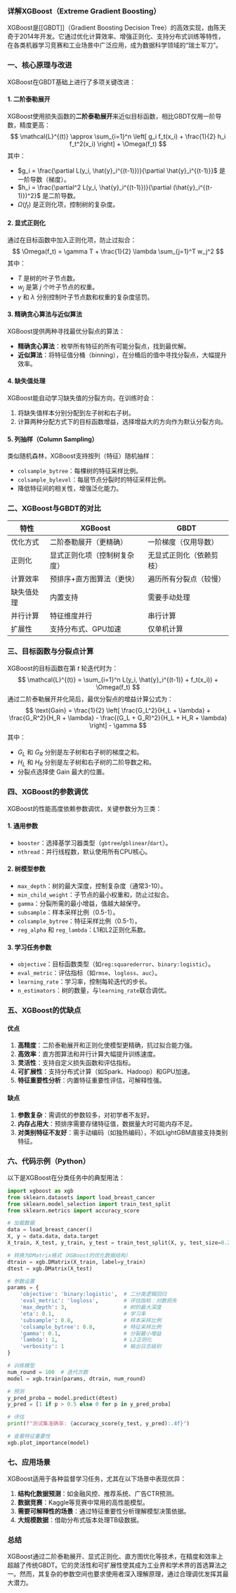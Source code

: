 ### 详解XGBoost（Extreme Gradient Boosting）

XGBoost是[[GBDT]]（Gradient Boosting Decision Tree）的高效实现，由陈天奇于2014年开发。它通过优化计算效率、增强正则化、支持分布式训练等特性，在各类机器学习竞赛和工业场景中广泛应用，成为数据科学领域的“瑞士军刀”。


### **一、核心原理与改进**
XGBoost在GBDT基础上进行了多项关键改进：

#### **1. 二阶泰勒展开**
XGBoost使用损失函数的**二阶泰勒展开**来近似目标函数，相比GBDT仅用一阶导数，精度更高：
$$
\mathcal{L}^{(t)} \approx \sum_{i=1}^n \left[ g_i f_t(x_i) + \frac{1}{2} h_i f_t^2(x_i) \right] + \Omega(f_t)
$$
其中：
- $g_i = \frac{\partial L(y_i, \hat{y}_i^{(t-1)})}{\partial \hat{y}_i^{(t-1)}}$ 是一阶导数（梯度）。
- $h_i = \frac{\partial^2 L(y_i, \hat{y}_i^{(t-1)})}{\partial (\hat{y}_i^{(t-1)})^2}$ 是二阶导数。
- $\Omega(f_t)$ 是正则化项，控制树的复杂度。


#### **2. 显式正则化**
通过在目标函数中加入正则化项，防止过拟合：
$$
\Omega(f_t) = \gamma T + \frac{1}{2} \lambda \sum_{j=1}^T w_j^2
$$
其中：
- $T$ 是树的叶子节点数。
- $w_j$ 是第 $j$ 个叶子节点的权重。
- $\gamma$ 和 $\lambda$ 分别控制叶子节点数和权重的复杂度惩罚。


#### **3. 精确贪心算法与近似算法**
XGBoost提供两种寻找最优分裂点的算法：
- **精确贪心算法**：枚举所有特征的所有可能分裂点，找到最优解。
- **近似算法**：将特征值分桶（binning），在分桶后的值中寻找分裂点，大幅提升效率。


#### **4. 缺失值处理**
XGBoost能自动学习缺失值的分裂方向，在训练时会：
1. 将缺失值样本分别分配到左子树和右子树。
2. 计算两种分配方式下的目标函数增益，选择增益大的方向作为默认分裂方向。


#### **5. 列抽样（Column Sampling）**
类似随机森林，XGBoost支持按列（特征）随机抽样：
- `colsample_bytree`：每棵树的特征采样比例。
- `colsample_bylevel`：每层节点分裂时的特征采样比例。
- 降低特征间的相关性，增强泛化能力。


### **二、XGBoost与GBDT的对比**
| 特性                | XGBoost                          | GBDT                              |
|---------------------|----------------------------------|-----------------------------------|
| 优化方式            | 二阶泰勒展开（更精确）           | 一阶梯度（仅用导数）              |
| 正则化              | 显式正则化项（控制树复杂度）     | 无显式正则化（依赖剪枝）          |
| 计算效率            | 预排序+直方图算法（更快）        | 遍历所有分裂点（较慢）            |
| 缺失值处理          | 内置支持                         | 需要手动处理                      |
| 并行计算            | 特征维度并行                     | 串行计算                          |
| 扩展性              | 支持分布式、GPU加速             | 仅单机计算                        |


### **三、目标函数与分裂点计算**
XGBoost的目标函数在第 $t$ 轮迭代时为：
$$
\mathcal{L}^{(t)} = \sum_{i=1}^n L(y_i, \hat{y}_i^{(t-1)} + f_t(x_i)) + \Omega(f_t)
$$
通过二阶泰勒展开并化简后，最优分裂点的增益计算公式为：
$$
\text{Gain} = \frac{1}{2} \left[ \frac{G_L^2}{H_L + \lambda} + \frac{G_R^2}{H_R + \lambda} - \frac{(G_L + G_R)^2}{H_L + H_R + \lambda} \right] - \gamma
$$
其中：
- $G_L$ 和 $G_R$ 分别是左子树和右子树的梯度之和。
- $H_L$ 和 $H_R$ 分别是左子树和右子树的二阶导数之和。
- 分裂点选择使 $\text{Gain}$ 最大的位置。


### **四、XGBoost的参数调优**
XGBoost的性能高度依赖参数调优，关键参数分为三类：

#### **1. 通用参数**
- `booster`：选择基学习器类型（`gbtree`/`gblinear`/`dart`）。
- `nthread`：并行线程数，默认使用所有CPU核心。

#### **2. 树模型参数**
- `max_depth`：树的最大深度，控制复杂度（通常3-10）。
- `min_child_weight`：子节点的最小权重和，防止过拟合。
- `gamma`：分裂所需的最小增益，值越大越保守。
- `subsample`：样本采样比例（0.5-1）。
- `colsample_bytree`：特征采样比例（0.5-1）。
- `reg_alpha` 和 `reg_lambda`：L1和L2正则化系数。

#### **3. 学习任务参数**
- `objective`：目标函数类型（如`reg:squarederror`、`binary:logistic`）。
- `eval_metric`：评估指标（如`rmse`、`logloss`、`auc`）。
- `learning_rate`：学习率，控制每轮迭代的步长。
- `n_estimators`：树的数量，与`learning_rate`联合调优。


### **五、XGBoost的优缺点**
#### **优点**
1. **高精度**：二阶泰勒展开和正则化使模型更精确，抗过拟合能力强。
2. **高效率**：直方图算法和并行计算大幅提升训练速度。
3. **灵活性**：支持自定义损失函数和评估指标。
4. **可扩展性**：支持分布式计算（如Spark、Hadoop）和GPU加速。
5. **特征重要性分析**：内置特征重要性评估，可解释性强。

#### **缺点**
1. **参数复杂**：需调优的参数较多，对初学者不友好。
2. **内存占用大**：预排序需要存储特征值，数据量大时可能内存不足。
3. **对类别特征不友好**：需手动编码（如独热编码），不如LightGBM直接支持类别特征。


### **六、代码示例（Python）**
以下是XGBoost在分类任务中的典型用法：

```python
import xgboost as xgb
from sklearn.datasets import load_breast_cancer
from sklearn.model_selection import train_test_split
from sklearn.metrics import accuracy_score

# 加载数据
data = load_breast_cancer()
X, y = data.data, data.target
X_train, X_test, y_train, y_test = train_test_split(X, y, test_size=0.2)

# 转换为DMatrix格式（XGBoost的优化数据结构）
dtrain = xgb.DMatrix(X_train, label=y_train)
dtest = xgb.DMatrix(X_test)

# 参数设置
params = {
    'objective': 'binary:logistic',  # 二分类逻辑回归
    'eval_metric': 'logloss',        # 评估指标：对数损失
    'max_depth': 3,                  # 树的最大深度
    'eta': 0.1,                      # 学习率
    'subsample': 0.8,                # 样本采样比例
    'colsample_bytree': 0.8,         # 特征采样比例
    'gamma': 0.1,                    # 分裂最小增益
    'lambda': 1,                     # L2正则化
    'verbosity': 1                   # 输出日志级别
}

# 训练模型
num_round = 100  # 迭代次数
model = xgb.train(params, dtrain, num_round)

# 预测
y_pred_proba = model.predict(dtest)
y_pred = [1 if p > 0.5 else 0 for p in y_pred_proba]

# 评估
print(f"测试集准确率: {accuracy_score(y_test, y_pred):.4f}")

# 查看特征重要性
xgb.plot_importance(model)
```


### **七、应用场景**
XGBoost适用于各种监督学习任务，尤其在以下场景中表现优异：
1. **结构化数据预测**：如金融风控、推荐系统、广告CTR预测。
2. **数据竞赛**：Kaggle等竞赛中常用的高性能模型。
3. **需要可解释性的场景**：通过特征重要性分析理解模型决策依据。
4. **大规模数据**：借助分布式版本处理TB级数据。


### **总结**
XGBoost通过二阶泰勒展开、显式正则化、直方图优化等技术，在精度和效率上超越了传统GBDT。它的灵活性和可扩展性使其成为工业界和学术界的首选算法之一。然而，其复杂的参数空间也要求使用者深入理解原理，通过合理调优发挥其最大潜力。